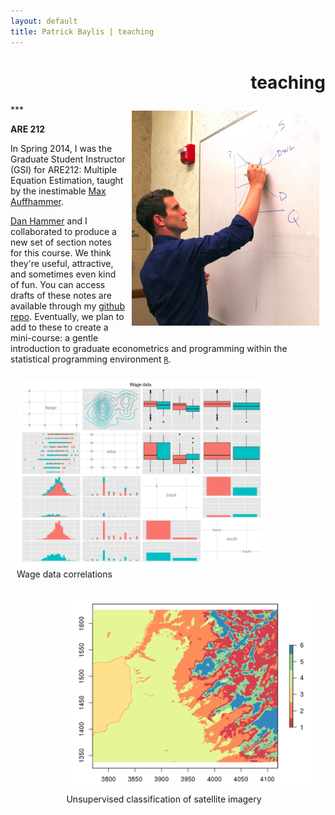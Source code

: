 ```yaml
---
layout: default
title: Patrick Baylis | teaching
---
```

<h1 align="right">teaching</h1>
***


<figure style="float:right; margin:10px 10px 10px 10px;">
<img src="images/baylis_teaching.jpg" title="Teaching" width="300" class="shadow" />
</figure> 

**ARE 212**<br>

In Spring 2014, I was the Graduate Student Instructor (GSI) for ARE212: Multiple Equation Estimation, taught by the inestimable [Max Auffhammer](http://are.berkeley.edu/~auffhammer/Maximilian_Auffhammer/Welcome.html). 

[Dan Hammer](http://www.danham.me/r/) and I collaborated to produce a new set of section notes for this course. We think they're useful, attractive, and sometimes even kind of fun. You can access drafts of these notes are available through my [github repo](http://www.github.com/pbaylis/ARE212). Eventually, we plan to add to these to create a mini-course: a gentle introduction to graduate econometrics and programming within the statistical programming environment [`R`](http://www.r-project.org/). 

<figure style="float:left; margin:10px 10px 10px 10px;">
<img src="images/teaching/are212_2.png" title="Wage data correlations" height="300" class="shadow" />
  <figcaption>Wage data correlations</figcaption>
</figure> 

<figure style="float:right; margin:10px 10px 10px 10px; ">
  <img src="images/teaching/are212_1.png" title="Unsupervised classification of satellite imagery" height="300" class="shadow" style="margin:10px 10px 10px 10px;" />
  <figcaption>Unsupervised classification of satellite imagery</figcaption>
</figure> 

